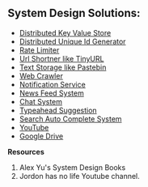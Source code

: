 ## System Design Solutions:

- [Distributed Key Value Store](./KeyValueStore.md)
- [Distributed Unique Id Generator](./UniqueIdGenerator.md)
- [Rate Limiter](./RateLimiter.md)
- [Url Shortner like TinyURL](./UrlShortner.md)
- [Text Storage like Pastebin](./TextStorage.md)
- [Web Crawler](./WebCrawler.md)
- [Notification Service](./NotificationService.md)
- [News Feed System](./NewsFeedSystem.md)
- [Chat System](./ChatSystem.md)
- [Typeahead Suggestion](./TypeAheadSuggestion.md)
- [Search Auto Complete System](./SearchAutoCompleteSystem.md)
- [YouTube](./Youtube.md)
- [Google Drive](./GoogleDrive.md)

**Resources**
1. Alex Yu's System Design Books
2. Jordon has no life Youtube channel.